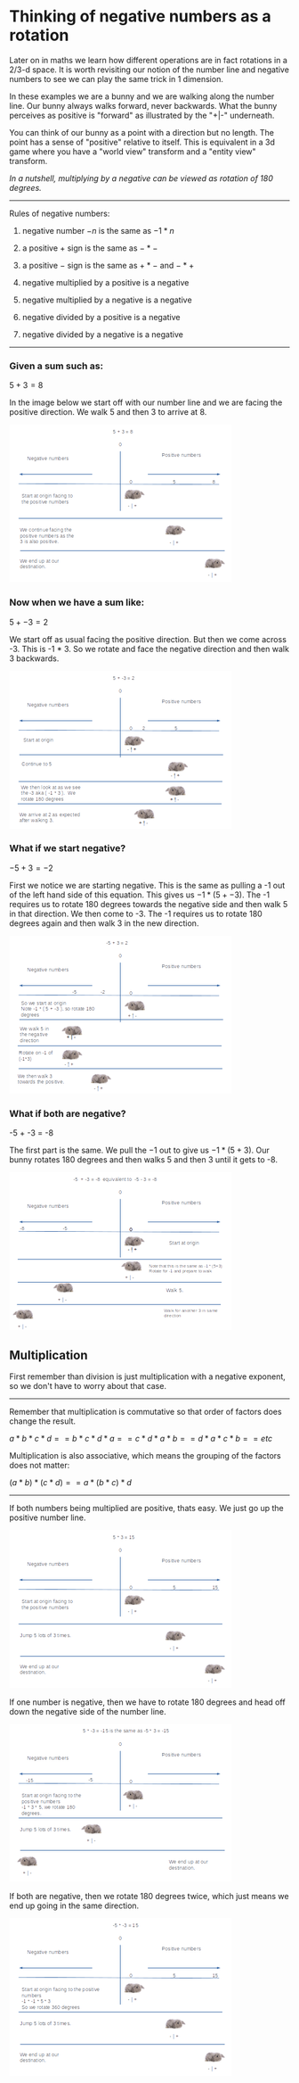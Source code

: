 # Thinking of negative numbers as a rotation

Later on in maths we learn how different operations are in fact rotations in a 2/3-d space.  It is worth revisiting our notion of the number line and negative numbers to see we can play the same trick in 1 dimension.

In these examples we are a bunny and we are walking along the number line.  Our bunny always walks forward, never backwards.  What the bunny perceives as positive is "forward" as illustrated by the "+|-" underneath.

You can think of our bunny as a point with a direction but no length.  The point has a sense of "positive" relative to itself.  This is equivalent in a 3d game where you have a "world view" transform and a "entity view" transform.

_In a nutshell, multiplying by a negative can be viewed as rotation of 180 degrees._

----
Rules of negative numbers:

1. negative number $-n$ is the same as $-1 * n$ 
2. a positive $+$ sign is the same as $-*-$
3. a positive $-$ sign is the same as $+*-$ and $-*+$

4. negative multiplied by a positive is a negative
5. negative multiplied by a negative is a negative

6. negative divided by a positive is a negative
7. negative divided by a negative is a negative
----

### Given a sum such as:

$5 + 3 = 8$

In the image below we start off with our number line and we are facing the positive direction.
We walk 5 and then 3 to arrive at 8.

![5+3=8](images/negative_number_bunnies_1.png)

### Now when we have a sum like:

$5 + -3 = 2$

We start off as usual facing the positive direction. But then we come across -3.  This is -1 * 3.
So we rotate and face the negative direction and then walk 3 backwards.

![5-3=2](images/negative_number_bunnies_2.png)

### What if we start negative?

$-5 + 3 = -2$

First we notice we are starting negative.  This is the same as pulling a -1 out of the left hand side of this equation.  This gives us $-1*(5+-3)$.  The -1 requires us to rotate 180 degrees towards the negative side and then walk 5 in that direction. We then come to -3.  The -1 requires us to rotate 180 degrees again and then walk 3 in the new direction.

![-5+3=-2](images/negative_number_bunnies_3.png)

### What if both are negative?

-5 + -3 = -8

The first part is the same.  We pull the $-1$ out to give us $-1*(5+3)$.  Our bunny rotates 180 degrees and then walks 5 and then 3 until it gets to -8.

![-5-3=-8](images/negative_number_bunnies_4.png)

## Multiplication

First remember than division is just multiplication with a negative exponent, so we don't have to worry about that case.

----

Remember that multiplication is commutative so that order of factors does change the result.

$a*b*c*d == b*c*d*a == c*d*a*b == d*a*c*b == etc$

Multiplication is also associative, which means the grouping of the factors does not matter:

$(a*b)*(c*d) == a*(b*c)*d$

----

If both numbers being multiplied are positive, thats easy.  We just go up the positive number line.

![5*3=15](images/negative_number_bunnies_5.png)

If one number is negative, then we have to rotate 180 degrees and head off down the negative side of the number line.

![5*-3=-15](images/negative_number_bunnies_6.png)

If both are negative, then we rotate 180 degrees twice, which just means we end up going in the same direction.

![-5*-3=15](images/negative_number_bunnies_7.png)

